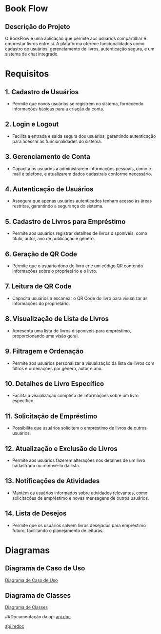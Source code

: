 # Book Flow

## Descrição do Projeto
O BookFlow é uma aplicação que permite aos usuários compartilhar e emprestar livros entre si. A plataforma oferece funcionalidades como cadastro de usuários, gerenciamento de livros, autenticação segura, e um sistema de chat integrado.

# Requisitos

## 1. Cadastro de Usuários
- Permite que novos usuários se registrem no sistema, fornecendo informações básicas para a criação da conta.

## 2. Login e Logout
- Facilita a entrada e saída segura dos usuários, garantindo autenticação para acessar as funcionalidades do sistema.

## 3. Gerenciamento de Conta
- Capacita os usuários a administrarem informações pessoais, como e-mail e telefone, e atualizarem dados cadastrais conforme necessário.

## 4. Autenticação de Usuários
- Assegura que apenas usuários autenticados tenham acesso às áreas restritas, garantindo a segurança do sistema.

## 5. Cadastro de Livros para Empréstimo
- Permite aos usuários registrar detalhes de livros disponíveis, como título, autor, ano de publicação e gênero.

## 6. Geração de QR Code
- Permite que o usuário dono do livro crie um código QR contendo informações sobre o proprietário e o livro.

## 7. Leitura de QR Code
- Capacita usuários a escanear o QR Code do livro para visualizar as informações do proprietário.

## 8. Visualização de Lista de Livros
- Apresenta uma lista de livros disponíveis para empréstimo, proporcionando uma visão geral.

## 9. Filtragem e Ordenação
- Permite aos usuários personalizar a visualização da lista de livros com filtros e ordenações por gênero, autor e ano.

## 10. Detalhes de Livro Específico
- Facilita a visualização completa de informações sobre um livro específico.

## 11. Solicitação de Empréstimo
- Possibilita que usuários solicitem o empréstimo de livros de outros usuários.

## 12. Atualização e Exclusão de Livros
- Permite aos usuários fazerem alterações nos detalhes de um livro cadastrado ou removê-lo da lista.

## 13. Notificações de Atividades
- Mantém os usuários informados sobre atividades relevantes, como solicitações de empréstimo e novas mensagens de outros usuários.

## 14. Lista de Desejos
- Permite que os usuários salvem livros desejados para empréstimo futuro, facilitando o planejamento de leituras.

# Diagramas

## Diagrama de Caso de Uso
[Diagrama de Caso de Uso](https://cdn.discordapp.com/attachments/1162835019375595520/1216781061175119882/Captura_de_tela_2024-03-11_004449.png?ex=6601a2ab&is=65ef2dab&hm=57afc837f9ae5acb42cbb79ad5e51209acf6e5e16f7b0e1a4480bc645acadb72&)
## Diagrama de Classes
[Diagrama de Classes](https://cdn.discordapp.com/attachments/1162835019375595520/1216782412290457701/Captura_de_tela_2024-03-11_004537.png?ex=6601a3ed&is=65ef2eed&hm=b71a76cc43b09788d31bc59020047b6997b544c401d34232a7f7e6bc4aebaf4a&)

##Documentação da api
[api doc](http://89.117.75.69/doc/)

[api redoc](http://89.117.75.69/redoc/)
